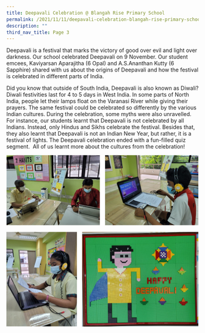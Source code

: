 ```yaml
---
title: Deepavali Celebration @ Blangah Rise Primary School
permalink: /2021/11/11/deepavali-celebration-blangah-rise-primary-school/
description: ""
third_nav_title: Page 3
---
```

<p>Deepavali is a festival that marks the victory of good over evil and light over darkness. Our school celebrated Deepavali on 9 November. Our student emcees, Kaviyarsan Aparajitha (6 Opal) and A.S.Ananthan Kutty (6 Sapphire) shared with us about the origins of Deepavali and how the festival is celebrated in different parts of India.</p>
<p>Did you know that outside of South India, Deepavali is also known as Diwali? Diwali festivities last for 4 to 5 days in West India. In some parts of North India, people let their lamps float on the Varanasi River while giving their prayers. The same festival could be celebrated so differently by the various Indian cultures. During the celebration, some myths were also unravelled. For instance, our students learnt that Deepavali is not celebrated by all Indians. Instead, only Hindus and Sikhs celebrate the festival. Besides that, they also learnt that Deepavali is not an Indian New Year, but rather, it is a festival of lights. The Deepavali celebration ended with a fun-filled quiz segment.&nbsp; All of us learnt more about the cultures from the celebration!</p>

![](/images/deepavali.png)

![](/images/deepavali1.png)